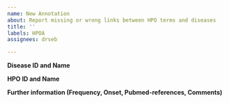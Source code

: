 ```yaml
---
name: New Annotation
about: Report missing or wrong links between HPO terms and diseases
title: ''
labels: HPOA
assignees: drseb

---
```


**Disease ID and Name**

**HPO ID and Name**

**Further information (Frequency, Onset, Pubmed-references, Comments)**
